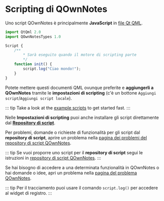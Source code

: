 # Scripting di QOwnNotes

Uno script QOwnNotes è principalmente **JavaScript** in [file Qt QML](https://doc.qt.io/qt-5/qtqml-index.html).

```js
import QtQml 2.0
import QOwnNotesTypes 1.0

Script {
    /**
        * Sarà eseguito quando il motore di scripting parte
        */
    function init() {
        script.log("Ciao mondo!");
    }
}
```

Potete mettere questi documenti QML ovunque preferite e **aggiungerli a QOwnNotes** tramite le **impostazioni di scripting** (c'è un bottone `Aggiungi script`/`Aggiungi script locale`).

::: tip
Take a look at the [example scripts](https://github.com/pbek/QOwnNotes/blob/main/docs/scripting/examples) to get started fast.
:::

Nelle **Impostazioni di scripting** puoi anche installare gli script direttamente dal [**Repository di script**](https://github.com/qownnotes/scripts).

Per problemi, domande o richieste di funzionalità per gli script dal **repository di script**, aprire un problema nella [pagina dei problemi del repository di script QOwnNotes](https://github.com/qownnotes/scripts/issues).

::: tip
Se vuoi proporre uno script per il **repository di script** segui le istruzioni in [repository di script QOwnNotes](https://github.com/qownnotes/scripts).
:::

Se hai bisogno di accedere a una determinata funzionalità in QOwnNotes o hai domande o idee, apri un problema nella [pagina del problema QOwnNotes](https://github.com/pbek/QOwnNotes/issues).

::: tip
Per il tracciamento puoi usare il comando `script.log()` per accedere al widget di registro.
:::